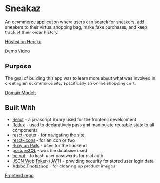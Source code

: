 <h1>Sneakaz</h1>

An ecommerce application where users can search for sneakers, add sneakers to their virtual shopping bag, make fake purchases, and keep track of their order history.

[Hosted on Heroku](https://sneakaz-front.herokuapp.com)

[Demo Video](https://drive.google.com/file/d/1ej8uZ0-FywxCAmYDUmFVPnLyOltVdBbS/view)

## Purpose

The goal of building this app was to learn more about what was involved in creating an ecommerce site, specifically an online shopping cart.

[Domain Models](https://drive.google.com/open?id=1A7cygW4uWfUxVCnP1dp1xqJVrCDoRad2)

## Built With

* [React](https://reactjs.org/) - a javascript library used for the frontend development
* [Redux](https://redux.js.org/) - used to declaratively pass and manipulate reusable state to all components
* [react-router](https://reacttraining.com/react-router/) - for navigating the site.
* [react-icons](https://www.npmjs.com/package/react-icons) - for an icon or two
* [Ruby on Rails](https://rubyonrails.org/) - used for the backend
* [postgreSQL](https://www.postgresql.org/) - was the database used
* [bcrypt](https://rubygems.org/gems/bcrypt/versions/3.1.12) - to hash user passwords for real auth
* [JSON Web Token (JWT)](https://rubygems.org/gems/jwt/versions/1.5.4) - providing security for stored user login data
* [Adobe Photoshop](https://www.adobe.com/products/photoshop.html) - for cleaning up product images


[Frontend repo](https://github.com/jeff-gosselin/sneakaz_front)
